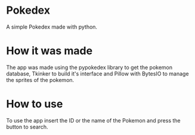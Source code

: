 # Pokedex
A simple Pokedex made with python.


# How it was made
The app was made using the pypokedex library to get the pokemon database, Tkinker to build it's interface and Pillow with BytesIO to manage the sprites of the pokemon. 


# How to use
To use the app insert the ID or the name of the Pokemon and press the button to search. 
